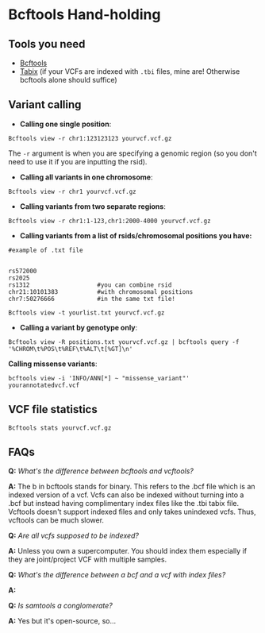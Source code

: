 # Bcftools Hand-holding  

## Tools you need
- [Bcftools](https://samtools.github.io/bcftools/)
- [Tabix](http://www.htslib.org/doc/tabix.html) (if your VCFs are indexed with `.tbi` files, mine are! Otherwise bcftools alone should suffice)

## Variant calling

- **Calling one single position**: 
```
Bcftools view -r chr1:123123123 yourvcf.vcf.gz
```

The `-r` argument is when you are specifying a genomic region (so you don't need to use it if you are inputting the rsid). 

- **Calling all variants in one chromosome**:

```
Bcftools view -r chr1 yourvcf.vcf.gz
```

- **Calling variants from two separate regions**: 
```
Bcftools view -r chr1:1-123,chr1:2000-4000 yourvcf.vcf.gz
```

- **Calling variants from a list of rsids/chromosomal positions you have:**
```
#example of .txt file


rs572000
rs2025
rs1312                   #you can combine rsid
chr21:10101383           #with chromosomal positions
chr7:50276666            #in the same txt file!
```
```
Bcftools view -t yourlist.txt yourvcf.vcf.gz
```

- **Calling a variant by genotype only**: 

```
Bcftools view -R positions.txt yourvcf.vcf.gz | bcftools query -f '%CHROM\t%POS\t%REF\t%ALT\t[%GT]\n'
```

 **Calling missense variants**: 
```
bcftools view -i 'INFO/ANN[*] ~ "missense_variant"' yourannotatedvcf.vcf
```

## VCF file statistics 

```
Bcftools stats yourvcf.vcf.gz
```


## FAQs 

**Q:** _What's the difference between bcftools and vcftools?_

**A:** The b in bcftools stands for binary. This refers to the .bcf file which is an indexed version of a vcf. Vcfs can also be indexed without turning into a .bcf but instead having complimentary index files like the .tbi tabix file. Vcftools doesn't support indexed files and only takes unindexed vcfs. Thus, vcftools can be much slower.


**Q:** _Are all vcfs supposed to be indexed?_

**A:** Unless you own a supercomputer. You should index them especially if they are joint/project VCF with multiple samples.


**Q:** _What's the difference between a bcf and a vcf with index files?_

**A:** 


**Q:** _Is samtools a conglomerate?_

**A:** Yes but it's open-source, so...

